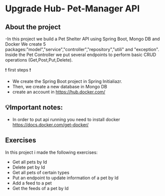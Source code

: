 # Upgrade Hub- Pet-Manager API

## About the project 

-In this project we build a Pet Shelter API using Spring Boot, Mongo DB and Docker
We create 5 packages:"model","service","controller","repository","utili" and "exception". Inside the Pet Controller we put several endpoints to perform basic CRUD operations (Get,Post,Put,Delete).

❗ first steps ❗
- We create the Spring Boot project in Spring Initialiazr.
- Then, we create a new database in Mongo DB
- create an account in https://hub.docker.com/

## 💡Important notes:
- In order to put api running you need to install docker https://docs.docker.com/get-docker/


## Exercises
In this project i made the following exercises:

 - Get all pets by Id
 - Delete pet by Id
 - Get all pets of certain types
 - Put an endpoint to update information of a pet by Id
 - Add a feed to a pet
 - Get the feeds of a pet by Id

